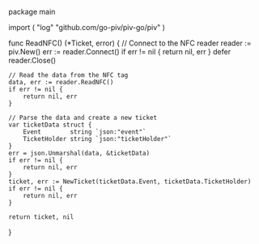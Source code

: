 package main

import (
   "log"
	"github.com/go-piv/piv-go/piv"
)

func ReadNFC() (*Ticket, error) {
// Connect to the NFC reader
reader := piv.New()
err := reader.Connect()
if err != nil {
return nil, err
}
defer reader.Close()

	// Read the data from the NFC tag
	data, err := reader.ReadNFC()
	if err != nil {
		return nil, err
	}

	// Parse the data and create a new ticket
	var ticketData struct {
		Event        string `json:"event"`
		TicketHolder string `json:"ticketHolder"`
	}
	err = json.Unmarshal(data, &ticketData)
	if err != nil {
		return nil, err
	}
	ticket, err := NewTicket(ticketData.Event, ticketData.TicketHolder)
	if err != nil {
		return nil, err
	}

	return ticket, nil
}
